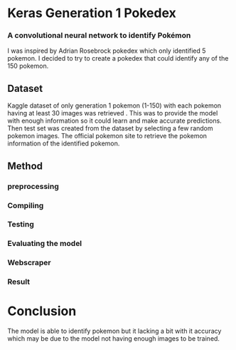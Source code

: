 # Keras Generation 1 Pokedex
### A  convolutional neural network to identify Pokémon  
I was inspired by Adrian Rosebrock pokedex which only identified 5 pokemon.   I decided to try to create a pokedex that could identify any of the 150 pokemon.

## Dataset
Kaggle dataset of only generation 1 pokemon (1-150) with each pokemon having at least 30 images was retrieved . This was to provide the model with enough information so it could learn and make accurate predictions. Then test set was created from the dataset by selecting a few random pokemon images.
The official pokemon site to retrieve the pokemon information of the identified pokemon.

## Method

### preprocessing
### Compiling
### Testing 
### Evaluating the model

### Webscraper

### Result

# Conclusion 
The model is able to identify pokemon but it lacking a bit with it accuracy which may be due to the model not having enough images to be trained. 
